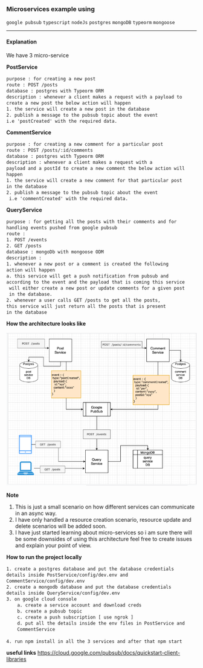 ### Microservices example using

`google pubsub` `typescript` `nodeJs` `postgres` `mongoDB` `typeorm` `mongoose`

---

#### Explanation

We have 3 micro-service

**PostService**

```
purpose : for creating a new post
route : POST /posts
database : postgres with Typeorm ORM
description : whenever a client makes a request with a payload to
create a new post the below action will happen
1. the service will create a new post in the database
2. publish a message to the pubsub topic about the event
i.e 'postCreated' with the required data.
```

**CommentService**

```
purpose : for creating a new comment for a particular post
route : POST /posts/:id/comments
database : postgres with Typeorm ORM
description : whenever a client makes a request with a
payload and a postId to create a new comment the below action will
happen
1. the service will create a new comment for that particular post
in the database
2. publish a message to the pubsub topic about the event
 i.e 'commentCreated' with the required data.
```

**QueryService**

```
purpose : for getting all the posts with their comments and for
handling events pushed from google pubsub
route :
1. POST /events
2. GET /posts
database : mongoDb with mongoose ODM
description :
1. whenever a new post or a comment is created the following
action will happen
a. this service will get a push notification from pubsub and
according to the event and the payload that is coming this service
 will either create a new post or update comments for a given post
 in the database.
2. whenever a user calls GET /posts to get all the posts,
this service will just return all the posts that is present
in the database
```

**How the architecture looks like**

![architecture](/assets/arc.png?raw=true)

**Note**

1. This is just a small scenario on how different services can communicate in an async way.
2. I have only handled a resource creation scenario, resource update and delete scenarios will be added soon.
3. I have just started learning about micro-services so i am sure there will be some downsides of using this architecture feel free to create issues and explain your point of view.

**How to run the project locally**

```
1. create a postgres database and put the database credentials
details inside PostService/config/dev.env and
CommentService/config/dev.env
2. create a mongodb database and put the database credentials
details inside QueryService/config/dev.env
3. on google cloud console
    a. create a service account and download creds
    b. create a pubsub topic
    c. create a push subscription [ use ngrok ]
    d. put all the details inside the env files in PostService and
    CommentService

4. run npm install in all the 3 services and after that npm start
```

**useful links**
https://cloud.google.com/pubsub/docs/quickstart-client-libraries
